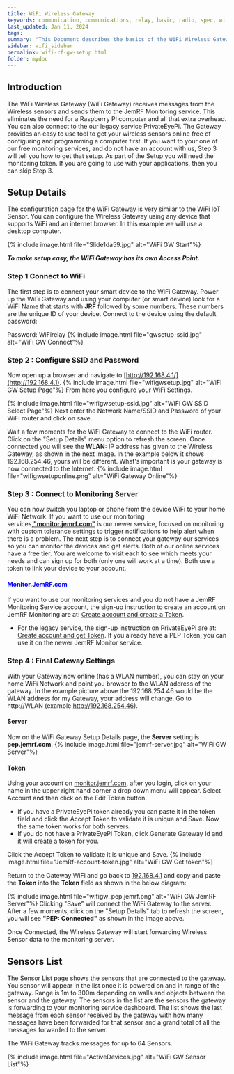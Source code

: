 ```yaml
---
title: WiFi Wireless Gateway
keywords: communication, communications, relay, basic, radio, spec, wifi, sensor
last_updated: Jan 11, 2024
tags:
summary: "This Document describes the basics of the WiFi Wireless Gateway"
sidebar: wifi_sidebar
permalink: wifi-rf-gw-setup.html
folder: mydoc
---
```

## Introduction
The WiFi Wireless Gateway (WiFi Gateway) receives messages from the Wireless sensors and sends them to the JemRF Monitoring service. This eliminates the need for a Raspberry PI computer and all that extra overhead. You can also connect to the our legacy service PrivateEyePi. The Gateway provides an easy to use tool to get your wireless sensors online free of configuring and programming a computer first. If you want to your one of our free monitoring services, and do not have an account with us, Step 3 will tell you how to get that setup. As part of the Setup you will need the monitoring token.
If you are going to use with your applications, then you can skip Step 3.

## Setup Details
The configuration page for the WiFi Gateway is very similar to the WiFi IoT Sensor.
You can configure the Wireless Gateway using any device that supports WiFi and an internet browser. In this example we will use a desktop computer.

{% include image.html file="Slide1da59.jpg" alt="WiFi GW Start"%}


***To make setup easy, the WiFi Gateway has its own Access Point.***

### Step 1 Connect to WiFi

The first step is to connect your smart device to the WiFi Gateway. Power up the WiFi Gateway and using your computer (or smart device) look for a WiFi Name that starts with **JRF** followed by some numbers. These numbers are the unique ID of your device. Connect to the device using the default password:

Password: WiFirelay
{% include image.html file="gwsetup-ssid.jpg" alt="WiFi GW Connect"%}



### Step 2 : Configure SSID and Password
Now open up a browser  and navigate to [http://192.168.4.1/](http://192.168.4.1).
{% include image.html file="wifigwsetup.jpg" alt="WiFi GW Setup Page"%}
From here you configure your WiFi Settings.

{% include image.html file="wifigwsetup-ssid.jpg" alt="WiFi GW SSID Select Page"%}
Next enter the Network Name/SSID and Password of your WiFi router and click on save.

Wait a few moments for the WiFi Gateway to connect to the WiFi router. Click on the "Setup Details" menu option to refresh the screen. Once connected you will see the **WLAN:** IP address has given to the Wireless Gateway, as shown in the next image. In the example below it shows 192.168.254.46, yours will be different. What's important is your gateway is now connected to the Internet.
{% include image.html file="wifigwsetuponline.png" alt="WiFi Gateway Online"%}

### Step 3 : Connect to Monitoring Server
You can now switch you laptop or phone from the device WiFi to your home WiFi Network.
If you want to use our monitoring services,[**"monitor.jemrf.com"**](https://monitor.jemrf.com) is our newer service, focused on monitoring with custom tolerance settings to trigger notifications to help alert when there is a problem. The next step is to connect your gateway our services so you can monitor the devices and get alerts.  Both of our online services have a free tier. You are welcome to visit each to see which meets your needs and can sign up for both (only one will work at a time). Both use a token to link your device to your account.

#### <span style="color:blue">Monitor.JemRF.com</span>
If you want to use our monitoring services and you do not have a JemRF Monitoring Service account, the sign-up instruction to create an account on JemRF Monitoring are at: [Create account and create a Token](jemrfregister.html).

* For the legacy service, the sign-up instruction  on PrivateEyePi are at: [Create account and get Token](pepregister.html). If you already have a PEP Token, you can use it on the newer JemRF Monitor service.

### Step 4 : Final Gateway Settings
With your Gateway now online (has a WLAN number), you can stay on your home WiFi Network and point you browser to the WLAN address of the gateway. In the example picture above the 192.168.254.46 would be the WLAN address for my Gateway, your address will change. Go to http://WLAN (example http://192.168.254.46).
#### Server
Now on the WiFi Gateway Setup Details page, the **Server** setting is  **pep.jemrf.com**.
{% include image.html file="jemrf-server.jpg" alt="WiFi GW Server"%}

#### Token
Using your account on [monitor.jemrf.com](https:/monitor.jemrf.com), after you login, click on your name in the upper right hand corner a drop down menu will appear. Select Account and then click on the Edit Token button.
 * If you have a PrivateEyePi token already you can paste it in the token field and click the Accept Token to validate it is unique and Save. Now the same token works for both servers.
 * If you do not have a PrivateEyePi Token, click Generate Gateway Id and it will create a token for you.

 Click the Accept Token to validate it is unique and Save.
{% include image.html file="JemRf-account-token.jpg" alt="WiFi GW Get token"%}

Return to the Gateway WiFi and go back to [192.168.4.1](http://192.168.4.1) and copy and paste the **Token** into the **Token**  field as shown in the below diagram:

{% include image.html file="wifigw_pep.jemrf.png" alt="WiFi GW JemRF Server"%}
Clicking "Save" will connect the WiFi Gateway to the server.  After a few moments, click on the "Setup Details" tab to refresh the screen, you will see **"PEP: Connected"** as shown in the image above.

Once Connected, the Wireless Gateway will start forwarding Wireless Sensor data to the monitoring server.

## Sensors List
The Sensor List page shows the sensors that are connected to the gateway.
You sensor will appear in the list once it is powered on and in range of the gateway. Range is 1m to 300m depending on walls and objects between the sensor and the gateway.
The sensors in the list are the sensors the gateway is forwarding to your monitoring service dashboard. The list shows the last message from each sensor received by the gateway with how many messages have been forwarded for that sensor and a grand total of all the messages forwarded to the server.

The WiFi Gateway tracks messages for up to 64 Sensors.

{% include image.html file="ActiveDevices.jpg" alt="WiFi GW Sensor List"%}


